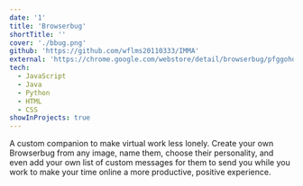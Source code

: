 ```yaml
---
date: '1'
title: 'Browserbug'
shortTitle: ''
cover: './bbug.png'
github: 'https://github.com/wflms20110333/IMMA'
external: 'https://chrome.google.com/webstore/detail/browserbug/pfggohdmelklomhabkeegajkjpdgppld'
tech:
  - JavaScript
  - Java
  - Python
  - HTML
  - CSS
showInProjects: true
---
```


A custom companion to make virtual work less lonely. Create your own Browserbug from any image, name them, choose their personality, and even add your own list of custom messages for them to send you while you work to make your time online a more productive, positive experience.
